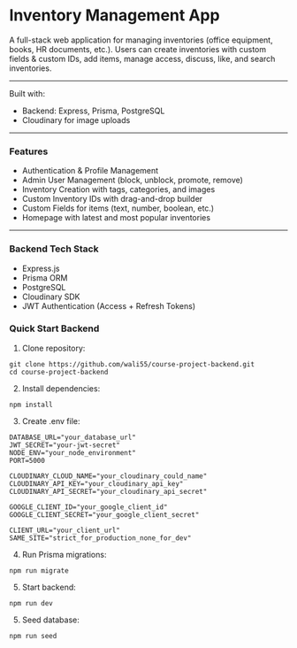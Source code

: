 # Inventory Management App

A full-stack web application for managing inventories (office equipment, books, HR documents, etc.).
Users can create inventories with custom fields & custom IDs, add items, manage access, discuss, like, and search inventories.

---

Built with:

- Backend: Express, Prisma, PostgreSQL
- Cloudinary for image uploads

---

### Features

- Authentication & Profile Management
- Admin User Management (block, unblock, promote, remove)
- Inventory Creation with tags, categories, and images
- Custom Inventory IDs with drag-and-drop builder
- Custom Fields for items (text, number, boolean, etc.) 
- Homepage with latest and most popular inventories

---

### Backend Tech Stack

- Express.js
- Prisma ORM
- PostgreSQL
- Cloudinary SDK
- JWT Authentication (Access + Refresh Tokens)

### Quick Start Backend

1. Clone repository:
```
git clone https://github.com/wali55/course-project-backend.git
cd course-project-backend
```

2. Install dependencies:
```
npm install
```

3. Create .env file:
```
DATABASE_URL="your_database_url"
JWT_SECRET="your-jwt-secret"
NODE_ENV="your_node_environment"
PORT=5000

CLOUDINARY_CLOUD_NAME="your_cloudinary_could_name"
CLOUDINARY_API_KEY="your_cloudinary_api_key"
CLOUDINARY_API_SECRET="your_cloudinary_api_secret"

GOOGLE_CLIENT_ID="your_google_client_id"
GOOGLE_CLIENT_SECRET="your_google_client_secret"

CLIENT_URL="your_client_url"
SAME_SITE="strict_for_production_none_for_dev"
```

4. Run Prisma migrations:
```
npm run migrate
```

5. Start backend:
```
npm run dev
```

5. Seed database:
```
npm run seed
```